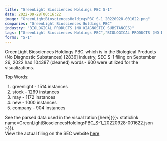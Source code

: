 ```yaml
---
title: "GreenLight Biosciences Holdings PBC S-1"
date: 2022-09-28T00:16:22
image: "GreenLightBiosciencesHoldingsPBC_S-1_20220928-001622.png"
companies: "GreenLight Biosciences Holdings PBC"
industry: "BIOLOGICAL PRODUCTS (NO DIAGNOSTIC SUBSTANCES)"
tags: ["GreenLight Biosciences Holdings PBC","BIOLOGICAL PRODUCTS (NO DIAGNOSTIC SUBSTANCES)","09-26-2022","S-1"]
forms: "S-1"
---
```

GreenLight Biosciences Holdings PBC, which is in the Biological Products (No Diagnostic Substances) [2836] industry, SEC S-1 filing on September 26, 2022 had 104387 (cleaned) words - 600 were utilized for the visualizations.

Top Words:
1. greenlight - 1514 instances
2. stock - 1269 instances
3. may - 1172 instances
4. new - 1000 instances
5. company - 904 instances


See the parsed data used in the visualization [here]({{< staticlink name=GreenLightBiosciencesHoldingsPBC_S-1_20220928-001622.json >}}).  
View the actual filing on the SEC website [here](https://www.sec.gov/Archives/edgar/data/1822691/0001193125-22-251296.txt)